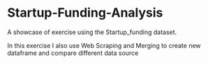 # Startup-Funding-Analysis
 A showcase of exercise using the Startup_funding dataset.

In this exercise I also use Web Scraping and Merging to create new dataframe and compare different data source